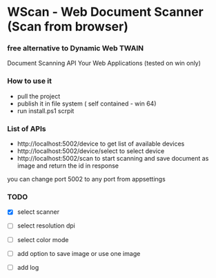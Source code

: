 # WScan - Web Document Scanner (Scan from browser)
### free alternative to Dynamic Web TWAIN 
Document Scanning API Your Web Applications (tested on win only)

### How to use it 
* pull the project 
* publish it in file system ( self contained - win 64)
* run install.ps1 scrpit 
 

### List of APIs
- http://localhost:5002/device to get list of available devices
- http://localhost:5002/device/select to select device 
- http://localhost:5002/scan to start scanning and save document as image and return the id in response

you can change port 5002 to any port from appsettings 


 
 
 
### TODO

- [x] select scanner
- [ ] select resolution dpi
- [ ] select color mode 
- [ ] add option to save image or use one image
- [ ] add log 
 

